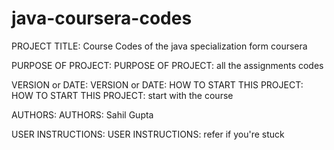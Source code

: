 # java-coursera-codes

PROJECT TITLE: Course Codes of the java specialization form coursera

PURPOSE OF PROJECT:	PURPOSE OF PROJECT: all the assignments codes

VERSION or DATE:	VERSION or DATE:
HOW TO START THIS PROJECT:	HOW TO START THIS PROJECT: start with the course

AUTHORS:	AUTHORS: Sahil Gupta

USER INSTRUCTIONS:	USER INSTRUCTIONS: refer if you're stuck 
